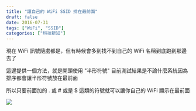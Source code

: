 ```yaml
---
title: "讓自己的 WiFi SSID 排在最前面"
draft: false
date: 2016-07-31
tags: ["WiFi", "SSID"]
categories: ["科技新知"]
---
```



現在 WiFi 訊號隨處都是，但有時候會多到找不到自己的 WiFi 名稱到底跑到那邊去了

<!--more-->

這邊提供一個方法，就是開頭使用 "半形符號" 目前測試結果是不論什麼系統因為排序都會讓半形符號放在最前面

所以只要前面加的 . 或 # 或是 $ 這類的符號就可以讓你自己的 WiFi 顯示在最前面


![](https://hiy.tw/tech/wifi_ssid/1.png)







